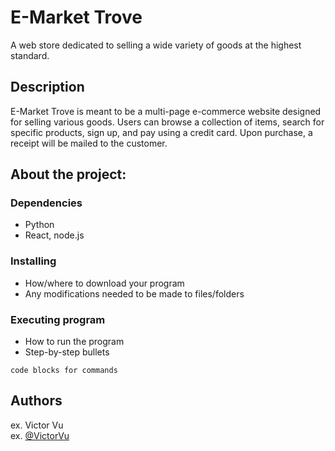 # E-Market Trove

A web store dedicated to selling a wide variety of goods at the highest standard.

## Description

E-Market Trove is meant to be a multi-page e-commerce website designed for
selling various goods. Users can browse a collection of items, search for
specific products, sign up, and pay using a credit card. Upon purchase, a
receipt will be mailed to the customer.

## About the project:

### Dependencies

* Python
* React, node.js

### Installing

* How/where to download your program
* Any modifications needed to be made to files/folders

### Executing program

* How to run the program
* Step-by-step bullets
```
code blocks for commands
```

## Authors

ex. Victor Vu  
ex. [@VictorVu](vuvictor@csu.fullerton.edu)
